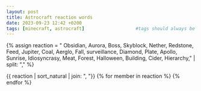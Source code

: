 ```yaml
---
layout: post
title: Astrocraft reaction words
date: 2023-09-23 12:42 +0200
tags: [minecraft, astrocraft]                   #tags should always be lowercase
---
```


{% assign reaction = "
Obsidian,
Aurora,
Boss,
Skyblock,
Nether,
Redstone,
Feed,
Jupiter,
Coal,
Aerglo,
Fall,
surveillance,
Diamond,
Plate,
Apollo,
Sunrise,
Idiosyncrasy,
Meat,
Forest,
Halloween,
Building,
Cider,
Hierarchy," | split: "," %}

{{ reaction | sort_natural | join: ",  "}}
{% for member in reaction %}
{% endfor %}